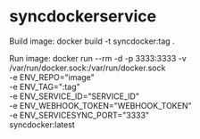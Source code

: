 # syncdockerservice

Build image: docker build -t syncdocker:tag .

Run image: docker run --rm -d -p 3333:3333 -v /var/run/docker.sock:/var/run/docker.sock \
    -e ENV_REPO="image" \
    -e ENV_TAG=":tag" \
    -e ENV_SERVICE_ID="SERVICE_ID" \
    -e ENV_WEBHOOK_TOKEN="WEBHOOK_TOKEN" \
    -e ENV_SERVICESYNC_PORT="3333" \
    syncdocker:latest
